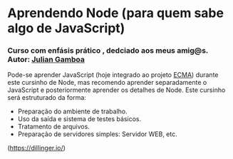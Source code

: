 # Aprendendo Node (para quem sabe algo de JavaScript)
### Curso com enfásis prático , dedciado aos meus amig@s. Autor: [Julian Gamboa](https://www.linkedin.com/in/julian-gamboa-bahia/)

Pode-se aprender JavaScript (hoje integrado ao projeto [ECMA](https://www.ecma-international.org/)) durante este cursinho de Node, mas recomendo aprender separadamente o JavaScript e posteriormente aprender os detalhes de Node.
Este cursinho será estruturado da forma:
- Preparação do ambiente de trabalho.
- Uso da saída e sistema de testes básicos.
- Tratamento de arquivos.
- Preparação de servidores simples: Servidor WEB, etc.

(https://dillinger.io/)



